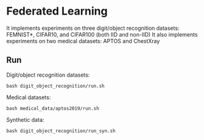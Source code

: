 # Federated Learning

It implements experiments on three digit/object recognition datasets: FEMNIST*, CIFAR10, and CIFAR100 (both IID and non-IID)
It also implements experiments on two medical datasets: APTOS and ChestXray

## Run

Digit/object recognition datasets:
```commandline
bash digit_object_recognition/run.sh
```

Medical datasets:
```commandline
bash medical_data/aptos2019/run.sh
```

Synthetic data:
```commandline
bash digit_object_recognition/run_syn.sh
```
